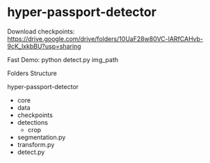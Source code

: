 # hyper-passport-detector

Download checkpoints: https://drive.google.com/drive/folders/10UaF28w80VC-lARfCAHvb-9cK_lxkbBU?usp=sharing

Fast Demo: 
python detect.py img_path

Folders Structure

hyper-passport-detector
  - core
  - data
  - checkpoints
  - detections
    - crop
  - segmentation.py
  - transform.py
  - detect.py



